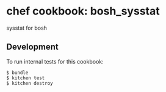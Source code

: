 # chef cookbook: bosh_sysstat

sysstat for bosh

## Development

To run internal tests for this cookbook:

```
$ bundle
$ kitchen test
$ kitchen destroy
```
